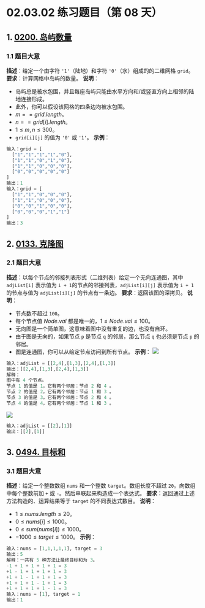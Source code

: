 # 02.03.02 练习题目（第 08 天）
## 1. [0200. 岛屿数量](https://leetcode.cn/problems/number-of-islands/)
### 1.1 题目大意
**描述**：给定一个由字符 `'1'`（陆地）和字符 `'0'`（水）组成的的二维网格 `grid`。
**要求**：计算网格中岛屿的数量。
**说明**：
- 岛屿总是被水包围，并且每座岛屿只能由水平方向和/或竖直方向上相邻的陆地连接形成。
- 此外，你可以假设该网格的四条边均被水包围。
- $m == grid.length$。
- $n == grid[i].length$。
- $1 \le m, n \le 300$。
- `grid[i][j]` 的值为 `'0'` 或 `'1'`。
**示例**：
```python
输入：grid = [
  ["1","1","1","1","0"],
  ["1","1","0","1","0"],
  ["1","1","0","0","0"],
  ["0","0","0","0","0"]
]
输出：1
输入：grid = [
  ["1","1","0","0","0"],
  ["1","1","0","0","0"],
  ["0","0","1","0","0"],
  ["0","0","0","1","1"]
]
输出：3
```
## 2. [0133. 克隆图](https://leetcode.cn/problems/clone-graph/)
### 2.1 题目大意
**描述**：以每个节点的邻接列表形式（二维列表）给定一个无向连通图，其中 `adjList[i]` 表示值为 `i + 1`的节点的邻接列表，`adjList[i][j]` 表示值为 `i + 1` 的节点与值为 `adjList[i][j]` 的节点有一条边。
**要求**：返回该图的深拷贝。
**说明**：
- 节点数不超过 `100`。
- 每个节点值 $Node.val$ 都是唯一的，$1 \le Node.val \le 100$。
- 无向图是一个简单图，这意味着图中没有重复的边，也没有自环。
- 由于图是无向的，如果节点 `p` 是节点 `q` 的邻居，那么节点 `q` 也必须是节点 `p` 的邻居。
- 图是连通图，你可以从给定节点访问到所有节点。
**示例**：
![](https://assets.leetcode-cn.com/aliyun-lc-upload/uploads/2020/02/01/133_clone_graph_question.png)
```python
输入：adjList = [[2,4],[1,3],[2,4],[1,3]]
输出：[[2,4],[1,3],[2,4],[1,3]]
解释：
图中有 4 个节点。
节点 1 的值是 1，它有两个邻居：节点 2 和 4 。
节点 2 的值是 2，它有两个邻居：节点 1 和 3 。
节点 3 的值是 3，它有两个邻居：节点 2 和 4 。
节点 4 的值是 4，它有两个邻居：节点 1 和 3 。
```
![](https://assets.leetcode-cn.com/aliyun-lc-upload/uploads/2020/02/01/graph-1.png)
```python
输入：adjList = [[2],[1]]
输出：[[2],[1]]
```
## 3. [0494. 目标和](https://leetcode.cn/problems/target-sum/)
### 3.1 题目大意
**描述**：给定一个整数数组 `nums` 和一个整数 `target`。数组长度不超过 `20`。向数组中每个整数前加 `+` 或 `-`。然后串联起来构造成一个表达式。
**要求**：返回通过上述方法构造的、运算结果等于 `target` 的不同表达式数目。
**说明**：
- $1 \le nums.length \le 20$。
- $0 \le nums[i] \le 1000$。
- $0 \le sum(nums[i]) \le 1000$。
- $-1000 \le target \le 1000$。
**示例**：
```python
输入：nums = [1,1,1,1,1], target = 3
输出：5
解释：一共有 5 种方法让最终目标和为 3。
-1 + 1 + 1 + 1 + 1 = 3
+1 - 1 + 1 + 1 + 1 = 3
+1 + 1 - 1 + 1 + 1 = 3
+1 + 1 + 1 - 1 + 1 = 3
+1 + 1 + 1 + 1 - 1 = 3
输入：nums = [1], target = 1
输出：1
```